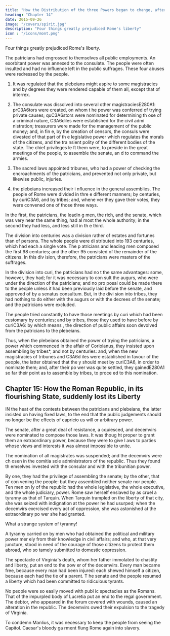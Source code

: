 ```yaml
---
title: "How the Distribution of the three Powers began to change, after the Expulsion of the Kings"
heading: "Chapter 14"
date: 2015-09-26
image: "/covers/spirit.jpg"
description: "Four things greatly prejudiced Rome's liberty"
icon : "/icons/mont.png"
---
```



Four things greatly prejudiced Rome's liberty. 

The patricians had engrossed to themselves all public employments. An exorbitant power was annexed to the consulate. The people were often insulted and had no influence left in the public suffrages. These four abuses were redressed  by the people.

1. It was regulated that the plebeians might aspire to some magistracies and by degrees they were rendered capable of them all, except that of interrex.

2. The consulate was dissolved into several other magistraciesE280A1: prC3A6tors were created, on whom t he power was conferred of trying private causes; quC3A6stors were nominated for determining th ose of a criminal nature, C3A6diles were established for the civil admi nistration; treasurers were made for the management of the public money; and, in fin e, by the creation of censors, the consuls were divested of that part of th e legislative power which regulates the morals of the citizens, and the tra nsient polity of the different bodies of the state. The chief privileges le ft them were, to preside in the great meetings of the people, to assemble the senate, an d to command the armies.

3. The sacred laws appointed tribunes, who had a power of checking the encroachments of the patricians, and prevented not only private, but likewise public, injuries.

4.  the plebeians increased their i nfluence in the general assemblies. The people of Rome were divided in thre e different manners; by centuries, by curiC3A6, and by tribes; and, whene ver they gave their votes, they were convened one of those three ways.

In the first, the patricians, the leadin g men, the rich, and the senate, which was very near the same thing, had al most the whole authority; in the second they had less, and less still in th e third.

The division into centuries was a division rather of estates and fortunes than of persons. The whole people were di stributed into 193 centuries, which had each a single vote. The p atricians and leading men composed the first 98 centuries; and the other 95 consisted of the remainder of the citizens. In this div ision, therefore, the patricians were masters of the suffrages.

In the division into curi, the patricians had no t the same advantages: some, however, they had; for it was necessary to con sult the augurs, who were under the direction of the patricians; and no pro posal could be made there to the people unless it had been previously laid  before the senate, and approved of by a senatus consultum. But, in the divi sion into tribes, they had nothing to do either with the augurs or with the decrees of the senate; and the patricians were excluded.

The people tried constantly to have those meetings by curi which had been customary by centuries;  and by tribes, those they used to have before by curiC3A6: by which means , the direction of public affairs soon devolved from the patricians to the  plebeians.

Thus, when the plebeians obtained the power of trying the patricians, a power which commenced in the affair of Coriolanus, they insisted upon assembling by tribes*, and not by centuries: and, when the new magistracies of tribunes and C3A6d iles were established in favour of the people, the latter obtained that the y should meet by curiC3A6, in order to nominate them; and, after their po wer was quite settled, they gainedE280A1 so far their point as to assemble by tribes, to proce ed to this nomination.



## Chapter 15: How the Roman Republic, in its flourishing State, suddenly lost its Liberty

IN the heat of the contests between the patricians and plebeians, the latter insisted on having fixed laws, to the end that the public judgements should no longer be the effects of capricio us will or arbitrary power. 

The senate, after a great deal of resistance, a cquiesced, and decemvirs were nominated to compose those laws. It was thoug ht proper to grant them an extraordinary power, because they were to give l aws to parties whose views and interests it was almost impossible to unite.

The nomination of all magistrates was suspended; and the decemvirs were ch osen in the comitia sole administrators of the republic. Thus they found th emselves invested with the consular and with the tribunitian power. 

By one, they had the privilege of assembling the senate; by the other, that of con vening the people: but they assembled neither senate nor people. Ten men on ly of the republic had the whole legislative, the whole executive, and the  whole judiciary, power. Rome saw herself enslaved by as cruel a tyranny as  that of Tarquin. When Tarquin trampled on the liberty of that city, she was seized with indignation at the power he had usurped; when the decemvirs exercised every act of oppression, she was astonished at the extraordinary po wer she had granted.

What a strange system of tyranny! 

A tyranny carried on by men who had obtained the political and military power mer ely from their knowledge in civil affairs; and who, at that very juncture,  stood in need of the courage of those citizens to protect them abroad, who  so tamely submitted to domestic oppression.

The spectacle of Virginia's death, whom her father immolated to chastity and liberty, put an end to the pow er of the decemvirs. Every man became free, because every man had been injured: each shewed himself a citizen, because each had the tie of a parent. T he senate and the people resumed a liberty which had been committed to ridiculous tyrants.

No people were so easily moved with publ ic spectacles as the Romans. That of the impurpled body of Lucretia put an  end to the regal government. The debtor, who appeared in the forum covered  with wounds, caused an alteration in the republic. The decemvirs owed their expulsion to the tragedy of Virginia. 

To condemn Manlius, it was necessary to keep the people from seeing the Capitol. Caesar's bloody ga rment flung Rome again into slavery.